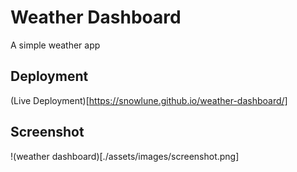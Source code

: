 # Weather Dashboard
A simple weather app

## Deployment
(Live Deployment)[https://snowlune.github.io/weather-dashboard/]

## Screenshot
!(weather dashboard)[./assets/images/screenshot.png]
